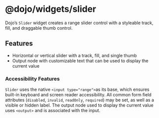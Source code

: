 # <span class="citation" data-cites="dojo/widgets/slider"><span class="citation" data-cites="dojo/widgets/slider"><span class="citation" data-cites="dojo/widgets/slider">@dojo/widgets/slider</span></span></span>

Dojo’s `Slider` widget creates a range slider control with a styleable track, fill, and draggable thumb control.

## Features

-   Horizontal or vertical slider with a track, fill, and single thumb
-   Output node with customizable text that can be used to display the current value

### Accessibility Features

`Slider` uses the native `<input type="range">`as its base, which ensures built-in keyboard and screen reader accessibility. All common form field attributes (`disabled`, `invalid`, `readOnly`, `required`) may be set, as well as a visible or hidden label. The output node used to display the current value uses `<output>` and is associated with the input.
